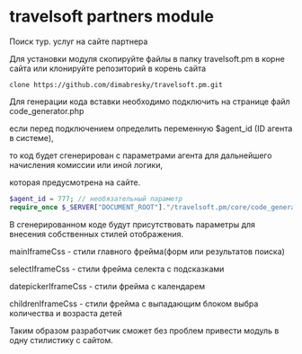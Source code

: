 # travelsoft partners module
Поиск тур. услуг на сайте партнера

Для установки модуля скопируйте файлы в папку travelsoft.pm в корне сайта или клонируйте репозиторий в корень сайта
```
clone https://github.com/dimabresky/travelsoft.pm.git
```

Для генерации кода вставки необходимо подключить на странице файл code_generator.php

если перед подключением определить переменную $agent_id (ID агента в системе),

то код будет сгенерирован с параметрами агента для дальнейшего начисления комиссии или иной логики,

которая предусмотрена на сайте.
```php
$agent_id = 777; // необязательный параметр
require_once $_SERVER["DOCUMENT_ROOT"]."/travelsoft.pm/core/code_generator.php";
```

В сгенерированном коде будут присутствовать параметры для внесения собственных стилей отображения.

mainIframeCss - стили главного фрейма(форм или результатов поиска)

selectIframeCss - стили фрейма селекта с подсказками

datepickerIframeCss - стили фрейма с календарем

childrenIframeCss - стили фрейма с выпадающим блоком выбра количества и возраста детей

Таким образом разработчик сможет без проблем привести модуль в одну стилистику с сайтом.


